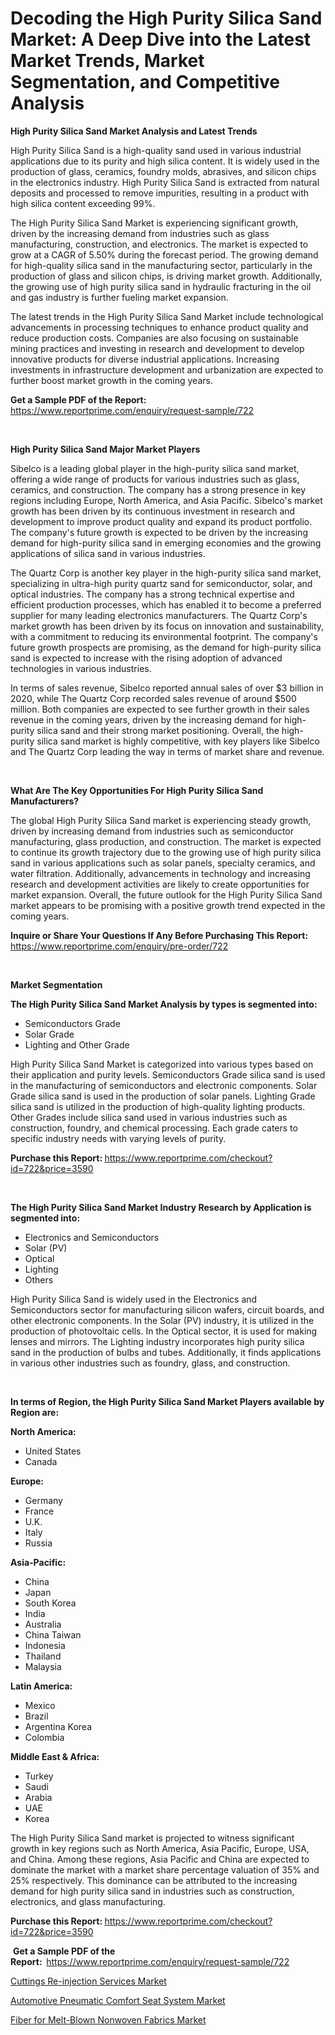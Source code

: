 <p><h1>Decoding the High Purity Silica Sand Market: A Deep Dive into the Latest Market Trends, Market Segmentation, and Competitive Analysis</h1></p><p><strong>High Purity Silica Sand Market Analysis and Latest Trends</strong></p>
<p><p>High Purity Silica Sand is a high-quality sand used in various industrial applications due to its purity and high silica content. It is widely used in the production of glass, ceramics, foundry molds, abrasives, and silicon chips in the electronics industry. High Purity Silica Sand is extracted from natural deposits and processed to remove impurities, resulting in a product with high silica content exceeding 99%.</p><p>The High Purity Silica Sand Market is experiencing significant growth, driven by the increasing demand from industries such as glass manufacturing, construction, and electronics. The market is expected to grow at a CAGR of 5.50% during the forecast period. The growing demand for high-quality silica sand in the manufacturing sector, particularly in the production of glass and silicon chips, is driving market growth. Additionally, the growing use of high purity silica sand in hydraulic fracturing in the oil and gas industry is further fueling market expansion.</p><p>The latest trends in the High Purity Silica Sand Market include technological advancements in processing techniques to enhance product quality and reduce production costs. Companies are also focusing on sustainable mining practices and investing in research and development to develop innovative products for diverse industrial applications. Increasing investments in infrastructure development and urbanization are expected to further boost market growth in the coming years.</p></p>
<p><strong>Get a Sample PDF of the Report:&nbsp;</strong> <a href="https://www.reportprime.com/enquiry/request-sample/722">https://www.reportprime.com/enquiry/request-sample/722</a></p>
<p>&nbsp;</p>
<p><strong>High Purity Silica Sand Major Market Players</strong></p>
<p><p>Sibelco is a leading global player in the high-purity silica sand market, offering a wide range of products for various industries such as glass, ceramics, and construction. The company has a strong presence in key regions including Europe, North America, and Asia Pacific. Sibelco's market growth has been driven by its continuous investment in research and development to improve product quality and expand its product portfolio. The company's future growth is expected to be driven by the increasing demand for high-purity silica sand in emerging economies and the growing applications of silica sand in various industries.</p><p>The Quartz Corp is another key player in the high-purity silica sand market, specializing in ultra-high purity quartz sand for semiconductor, solar, and optical industries. The company has a strong technical expertise and efficient production processes, which has enabled it to become a preferred supplier for many leading electronics manufacturers. The Quartz Corp's market growth has been driven by its focus on innovation and sustainability, with a commitment to reducing its environmental footprint. The company's future growth prospects are promising, as the demand for high-purity silica sand is expected to increase with the rising adoption of advanced technologies in various industries.</p><p>In terms of sales revenue, Sibelco reported annual sales of over $3 billion in 2020, while The Quartz Corp recorded sales revenue of around $500 million. Both companies are expected to see further growth in their sales revenue in the coming years, driven by the increasing demand for high-purity silica sand and their strong market positioning. Overall, the high-purity silica sand market is highly competitive, with key players like Sibelco and The Quartz Corp leading the way in terms of market share and revenue.</p></p>
<p>&nbsp;</p>
<p><strong>What Are The Key Opportunities For High Purity Silica Sand Manufacturers?</strong></p>
<p><p>The global High Purity Silica Sand market is experiencing steady growth, driven by increasing demand from industries such as semiconductor manufacturing, glass production, and construction. The market is expected to continue its growth trajectory due to the growing use of high purity silica sand in various applications such as solar panels, specialty ceramics, and water filtration. Additionally, advancements in technology and increasing research and development activities are likely to create opportunities for market expansion. Overall, the future outlook for the High Purity Silica Sand market appears to be promising with a positive growth trend expected in the coming years.</p></p>
<p><strong>Inquire or Share Your Questions If Any Before Purchasing This Report:</strong> <a href="https://www.reportprime.com/enquiry/pre-order/722">https://www.reportprime.com/enquiry/pre-order/722</a></p>
<p>&nbsp;</p>
<p><strong>Market Segmentation</strong></p>
<p><strong>The High Purity Silica Sand Market Analysis by types is segmented into:</strong></p>
<p><ul><li>Semiconductors Grade</li><li>Solar Grade</li><li>Lighting and Other Grade</li></ul></p>
<p><p>High Purity Silica Sand Market is categorized into various types based on their application and purity levels. Semiconductors Grade silica sand is used in the manufacturing of semiconductors and electronic components. Solar Grade silica sand is used in the production of solar panels. Lighting Grade silica sand is utilized in the production of high-quality lighting products. Other Grades include silica sand used in various industries such as construction, foundry, and chemical processing. Each grade caters to specific industry needs with varying levels of purity.</p></p>
<p><strong>Purchase this Report:&nbsp;</strong><a href="https://www.reportprime.com/checkout?id=722&price=3590">https://www.reportprime.com/checkout?id=722&price=3590</a></p>
<p>&nbsp;</p>
<p><strong>The High Purity Silica Sand Market Industry Research by Application is segmented into:</strong></p>
<p><ul><li>Electronics and Semiconductors</li><li>Solar (PV)</li><li>Optical</li><li>Lighting</li><li>Others</li></ul></p>
<p><p>High Purity Silica Sand is widely used in the Electronics and Semiconductors sector for manufacturing silicon wafers, circuit boards, and other electronic components. In the Solar (PV) industry, it is utilized in the production of photovoltaic cells. In the Optical sector, it is used for making lenses and mirrors. The Lighting industry incorporates high purity silica sand in the production of bulbs and tubes. Additionally, it finds applications in various other industries such as foundry, glass, and construction.</p></p>
<p>&nbsp;</p>
<p><strong>In terms of Region, the High Purity Silica Sand Market Players available by Region are:</strong></p>
<p>
    <p> <strong> North America: </strong>
        <ul>
            <li>United States</li>
            <li>Canada</li>
        </ul>
        </p> 
    <p> <strong> Europe: </strong>
        <ul>
            <li>Germany</li>
            <li>France</li>
            <li>U.K.</li>
            <li>Italy</li>
            <li>Russia</li>
        </ul>
        </p> 
    <p> <strong> Asia-Pacific: </strong>
        <ul>
            <li>China</li>
            <li>Japan</li>
            <li>South Korea</li>
            <li>India</li>
            <li>Australia</li>
            <li>China Taiwan</li>
            <li>Indonesia</li>
            <li>Thailand</li>
            <li>Malaysia</li>
        </ul>
        </p> 
    <p> <strong> Latin America: </strong>
        <ul>
            <li>Mexico</li>
            <li>Brazil</li>
            <li>Argentina Korea</li>
            <li>Colombia</li>
        </ul>
        </p> 
    <p> <strong> Middle East & Africa: </strong>
        <ul>
            <li>Turkey</li>
            <li>Saudi</li>
            <li>Arabia</li>
            <li>UAE</li>
            <li>Korea</li>
        </ul>
    </p>
    </p>
<p><p>The High Purity Silica Sand market is projected to witness significant growth in key regions such as North America, Asia Pacific, Europe, USA, and China. Among these regions, Asia Pacific and China are expected to dominate the market with a market share percentage valuation of 35% and 25% respectively. This dominance can be attributed to the increasing demand for high purity silica sand in industries such as construction, electronics, and glass manufacturing.</p></p>
<p><strong>Purchase this Report: </strong><a href="https://www.reportprime.com/checkout?id=722&price=3590">https://www.reportprime.com/checkout?id=722&price=3590</a></p>
<p>&nbsp;<strong>Get a Sample PDF of the Report:&nbsp;&nbsp;</strong><a href="https://www.reportprime.com/enquiry/request-sample/722">https://www.reportprime.com/enquiry/request-sample/722</a></p>
<p><strong></strong></p>
<p><p><a href="https://cute-banjo-8ca.notion.site/Cuttings-Re-injection-Services-Market-Size-Growing-and-Forecasted-for-period-from-2024-2031-and-pr-ee276419a54847e091851169fe87abe2">Cuttings Re-injection Services Market</a></p><p><a href="https://unruly-ladybug-44b.notion.site/Automotive-Pneumatic-Comfort-Seat-System-Market-Size-Evaluating-its-Market-Trends-Growth-and-Proj-32e94cafbe7d4dfca76a0c108bea80ee">Automotive Pneumatic Comfort Seat System Market</a></p><p><a href="https://github.com/markusgodoy/Market-Research-Report-List-2/blob/main/fiber-for-melt-blown-nonwoven-fabrics-market.md">Fiber for Melt-Blown Nonwoven Fabrics Market</a></p></p>